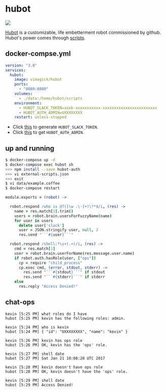 hubot
=====

![](https://badge.imagelayers.io/vimagick/hubot:latest.svg)

[Hubot][1] is a customizable, life embetterment robot commissioned by github.
Hubot's power comes through [scripts][2].

## docker-compse.yml

```yaml
version: "3.8"
services:
  hubot:
    image: vimagick/hubot
    ports:
      - "8080:8080"
    volumes:
      - ./data:/home/hubot/scripts
    environment:
      - HUBOT_SLACK_TOKEN=xoxb-xxxxxxxxxxx-xxxxxxxxxxxxxxxxxxxxxxxx
      - HUBOT_AUTH_ADMIN=UXXXXXXXX
    restart: unless-stopped
```

- Click [this][3] to generate `HUBOT_SLACK_TOKEN`.
- Click [this][4] to get `HUBOT_AUTH_ADMIN`.

## up and running

```bash
$ docker-compose up -d
$ docker-compose exec hubot sh
>>> npm install --save hubot-auth
>>> vi external-scripts.json
>>> exit
$ vi data/example.coffee
$ docker-compose restart
```

```coffee
module.exports = (robot) ->

  robot.respond /who is @?([\w .\-]+)\?*$/i, (res) ->
    name = res.match[1].trim()
    users = robot.brain.usersForFuzzyName(name)
    for user in users
      delete user['slack']
      user = JSON.stringify user, null, 2
      res.send "```#{user}```"

  robot.respond /shell:?\s+(.+)/i, (res) ->
    cmd = res.match[1]
    user = robot.brain.userForName(res.message.user.name)
    if robot.auth.hasRole(user, ["ops"])
      cp = require "child_process"
      cp.exec cmd, (error, stdout, stderr) ->
        res.send "```#{stdout}```" if stdout
        res.send "```#{stderr}```" if stderr
    else
      res.reply "Access Denied!"
```

## chat-ops

```
kevin [5:25 PM] what roles do I have
hubot [5:25 PM] kevin has the following roles: admin.

kevin [5:24 PM] who is kevin
hubot [5:24 PM] { "id": "UXXXXXXXX", "name": "kevin" }

kevin [5:26 PM] kevin has ops role
hubot [5:26 PM] OK, kevin has the 'ops' role.

kevin [5:27 PM] shell date
hubot [5:27 PM] Sat Jan 21 10:08:28 UTC 2017

kevin [5:28 PM] kevin doesn't have ops role
hubot [5:28 PM] OK, kevin doesn't have the 'ops' role.

kevin [5:29 PM] shell date
hubot [5:29 PM] Access Denied!
```

[1]: https://hubot.github.com/
[2]: https://hubot.github.com/docs/scripting/
[3]: https://my.slack.com/services/new/hubot
[4]: https://api.slack.com/methods/users.list/test
